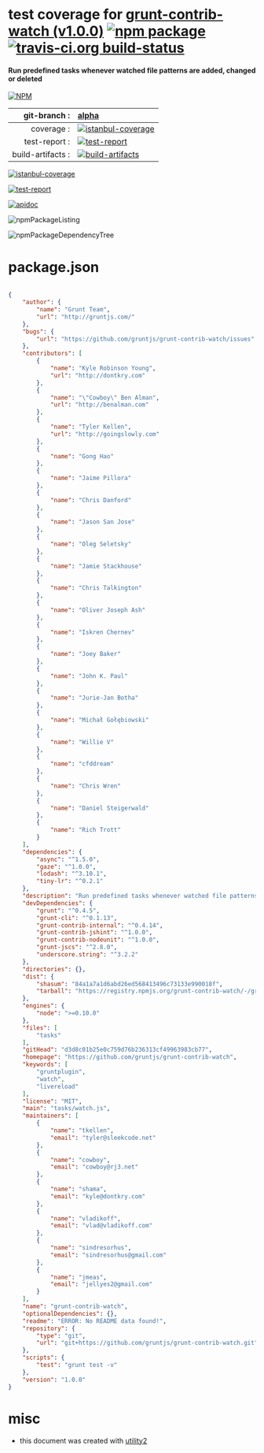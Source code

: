 # test coverage for  [grunt-contrib-watch (v1.0.0)](https://github.com/gruntjs/grunt-contrib-watch)  [![npm package](https://img.shields.io/npm/v/npmtest-grunt-contrib-watch.svg?style=flat-square)](https://www.npmjs.org/package/npmtest-grunt-contrib-watch) [![travis-ci.org build-status](https://api.travis-ci.org/npmtest/node-npmtest-grunt-contrib-watch.svg)](https://travis-ci.org/npmtest/node-npmtest-grunt-contrib-watch)
#### Run predefined tasks whenever watched file patterns are added, changed or deleted

[![NPM](https://nodei.co/npm/grunt-contrib-watch.png?downloads=true)](https://www.npmjs.com/package/grunt-contrib-watch)

| git-branch : | [alpha](https://github.com/npmtest/node-npmtest-grunt-contrib-watch/tree/alpha)|
|--:|:--|
| coverage : | [![istanbul-coverage](https://npmtest.github.io/node-npmtest-grunt-contrib-watch/build/coverage.badge.svg)](https://npmtest.github.io/node-npmtest-grunt-contrib-watch/build/coverage.html/index.html)|
| test-report : | [![test-report](https://npmtest.github.io/node-npmtest-grunt-contrib-watch/build/test-report.badge.svg)](https://npmtest.github.io/node-npmtest-grunt-contrib-watch/build/test-report.html)|
| build-artifacts : | [![build-artifacts](https://npmtest.github.io/node-npmtest-grunt-contrib-watch/glyphicons_144_folder_open.png)](https://github.com/npmtest/node-npmtest-grunt-contrib-watch/tree/gh-pages/build)|

[![istanbul-coverage](https://npmtest.github.io/node-npmtest-grunt-contrib-watch/build/screenCapture.buildCustomOrg.browser.coverage.html.png)](https://npmtest.github.io/node-npmtest-grunt-contrib-watch/build/coverage.html/index.html)

[![test-report](https://npmtest.github.io/node-npmtest-grunt-contrib-watch/build/screenCapture.buildCustomOrg.browser.%252Fhome%252Ftravis%252Fbuild%252Fnpmtest%252Fnode-npmtest-grunt-contrib-watch%252Ftmp%252Fbuild%252Ftest-report.html.png)](https://npmtest.github.io/node-npmtest-grunt-contrib-watch/build/test-report.html)

[![apidoc](https://npmdoc.github.io/node-npmdoc-grunt-contrib-watch/build/screenCapture.buildApidoc.browser.%252Fhome%252Ftravis%252Fbuild%252Fnpmdoc%252Fnode-npmdoc-grunt-contrib-watch%252Ftmp%252Fbuild%252Fapidoc.html.png)](https://npmdoc.github.io/node-npmdoc-grunt-contrib-watch/build/apidoc.html)

![npmPackageListing](https://npmtest.github.io/node-npmtest-grunt-contrib-watch/build/screenCapture.npmPackageListing.svg)

![npmPackageDependencyTree](https://npmtest.github.io/node-npmtest-grunt-contrib-watch/build/screenCapture.npmPackageDependencyTree.svg)



# package.json

```json

{
    "author": {
        "name": "Grunt Team",
        "url": "http://gruntjs.com/"
    },
    "bugs": {
        "url": "https://github.com/gruntjs/grunt-contrib-watch/issues"
    },
    "contributors": [
        {
            "name": "Kyle Robinson Young",
            "url": "http://dontkry.com"
        },
        {
            "name": "\"Cowboy\" Ben Alman",
            "url": "http://benalman.com"
        },
        {
            "name": "Tyler Kellen",
            "url": "http://goingslowly.com"
        },
        {
            "name": "Gong Hao"
        },
        {
            "name": "Jaime Pillora"
        },
        {
            "name": "Chris Danford"
        },
        {
            "name": "Jason San Jose"
        },
        {
            "name": "Oleg Seletsky"
        },
        {
            "name": "Jamie Stackhouse"
        },
        {
            "name": "Chris Talkington"
        },
        {
            "name": "Oliver Joseph Ash"
        },
        {
            "name": "Iskren Chernev"
        },
        {
            "name": "Joey Baker"
        },
        {
            "name": "John K. Paul"
        },
        {
            "name": "Jurie-Jan Botha"
        },
        {
            "name": "Michał Gołębiowski"
        },
        {
            "name": "Willie V"
        },
        {
            "name": "cfddream"
        },
        {
            "name": "Chris Wren"
        },
        {
            "name": "Daniel Steigerwald"
        },
        {
            "name": "Rich Trott"
        }
    ],
    "dependencies": {
        "async": "^1.5.0",
        "gaze": "^1.0.0",
        "lodash": "^3.10.1",
        "tiny-lr": "^0.2.1"
    },
    "description": "Run predefined tasks whenever watched file patterns are added, changed or deleted",
    "devDependencies": {
        "grunt": "^0.4.5",
        "grunt-cli": "^0.1.13",
        "grunt-contrib-internal": "^0.4.14",
        "grunt-contrib-jshint": "^1.0.0",
        "grunt-contrib-nodeunit": "^1.0.0",
        "grunt-jscs": "^2.8.0",
        "underscore.string": "^3.2.2"
    },
    "directories": {},
    "dist": {
        "shasum": "84a1a7a1d6abd26ed568413496c73133e990018f",
        "tarball": "https://registry.npmjs.org/grunt-contrib-watch/-/grunt-contrib-watch-1.0.0.tgz"
    },
    "engines": {
        "node": ">=0.10.0"
    },
    "files": [
        "tasks"
    ],
    "gitHead": "d3d8c01b25e0c759d76b236313cf49963983cb77",
    "homepage": "https://github.com/gruntjs/grunt-contrib-watch",
    "keywords": [
        "gruntplugin",
        "watch",
        "livereload"
    ],
    "license": "MIT",
    "main": "tasks/watch.js",
    "maintainers": [
        {
            "name": "tkellen",
            "email": "tyler@sleekcode.net"
        },
        {
            "name": "cowboy",
            "email": "cowboy@rj3.net"
        },
        {
            "name": "shama",
            "email": "kyle@dontkry.com"
        },
        {
            "name": "vladikoff",
            "email": "vlad@vladikoff.com"
        },
        {
            "name": "sindresorhus",
            "email": "sindresorhus@gmail.com"
        },
        {
            "name": "jmeas",
            "email": "jellyes2@gmail.com"
        }
    ],
    "name": "grunt-contrib-watch",
    "optionalDependencies": {},
    "readme": "ERROR: No README data found!",
    "repository": {
        "type": "git",
        "url": "git+https://github.com/gruntjs/grunt-contrib-watch.git"
    },
    "scripts": {
        "test": "grunt test -v"
    },
    "version": "1.0.0"
}
```



# misc
- this document was created with [utility2](https://github.com/kaizhu256/node-utility2)
